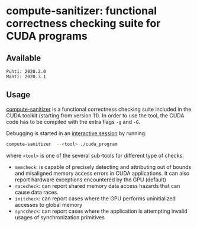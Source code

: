 # compute-sanitizer: functional correctness checking suite for CUDA programs

## Available
    Puhti: 2020.2.0
    Mahti: 2020.3.1
## Usage    
[compute-sanitizer](https://docs.nvidia.com/cuda/compute-sanitizer/index.html) is a functional correctness checking suite included in the CUDA toolkit (starting from version 11). 
In order to use the tool, the CUDA code has to be compiled with the extra flags
`-g` and `-G`.

Debugging is started in an [interactive session](running/interactive-usage.md) 
by running:

```bash
compute-sanitizer  --<tool> ./cuda_program
```
where `<tool>` is one of the several sub-tools for different type of checks:
* `memcheck`: is capable of precisely detecting and attributing out of bounds and misaligned memory access errors in CUDA applications. It can also report hardware exceptions encountered by the GPU (default)
* `racecheck`: can report shared memory data access hazards that can cause data races.
* `initcheck`: can report cases where the GPU performs uninitialized accesses to global memory 
* `synccheck`: can report cases where the application is attempting invalid usages of synchronization primitives
